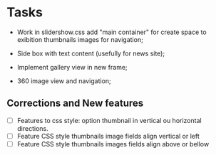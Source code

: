 # Tasks

* Work in slidershow.css add "main container" for create space to exibition thumbnails images for navigation;

* Side box with text content (usefully for news site);

* Implement gallery view in new frame;

* 360 image view and navigation;

## Corrections and New features

  - [ ] Features to css style: option thumbnail in vertical ou horizontal directions.
  - [ ] Feature CSS style thumbnails image fields align vertical or left
  - [ ] Feature CSS style thumbnails images fields align above or bellow
